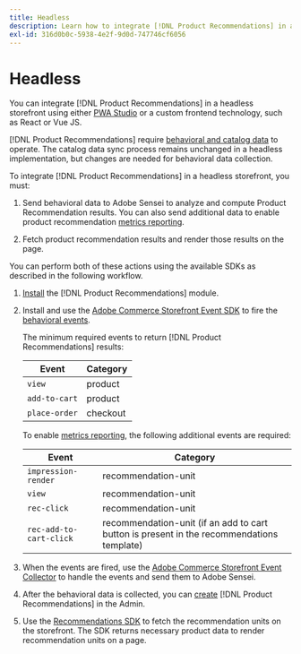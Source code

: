 ```yaml
---
title: Headless
description: Learn how to integrate [!DNL Product Recommendations] in a headless storefront.
exl-id: 316d0b0c-5938-4e2f-9d0d-747746cf6056
---
```

# Headless

You can integrate [!DNL Product Recommendations] in a headless storefront using either [PWA Studio](https://developer.adobe.com/commerce/pwa-studio/) or a custom frontend technology, such as React or Vue JS.

[!DNL Product Recommendations] require [behavioral and catalog data](https://devdocs.magento.com/recommendations/product-recs.html#typesofdata) to operate. The catalog data sync process remains unchanged in a headless implementation, but changes are needed for behavioral data collection.

To integrate [!DNL Product Recommendations] in a headless storefront, you must:

1. Send behavioral data to Adobe Sensei to analyze and compute Product Recommendation results. You can also send additional data to enable product recommendation [metrics reporting](workspace.md).

1. Fetch product recommendation results and render those results on the page.

You can perform both of these actions using the available SDKs as described in the following workflow.

1. [Install](install-configure.md) the [!DNL Product Recommendations] module.

1. Install and use the [Adobe Commerce Storefront Event SDK](https://devdocs.magento.com/shared-services/storefront-events-sdk.html) to fire the [behavioral events](https://devdocs.magento.com/recommendations/events.html).

    The minimum required events to return [!DNL Product Recommendations] results:

    | Event | Category |
    |--- | ---|
    |`view` | product|
    |`add-to-cart` | product|
    |`place-order` | checkout|

    To enable [metrics reporting](workspace.md), the following additional events are required:

    |Event | Category|
    |--- | ---|
    |`impression-render` | recommendation-unit|
    |`view` | recommendation-unit|
    |`rec-click` | recommendation-unit|
    |`rec-add-to-cart-click` | recommendation-unit (if an add to cart button is present in the recommendations template)|

1. When the events are fired, use the [Adobe Commerce Storefront Event Collector](https://devdocs.magento.com/shared-services/storefront-event-collector.html) to handle the events and send them to Adobe Sensei.

1. After the behavioral data is collected, you can [create](create.md) [!DNL Product Recommendations] in the Admin.

1. Use the [Recommendations SDK](https://devdocs.magento.com/recommendations/recs-api.html) to fetch the recommendation units on the storefront. The SDK returns necessary product data to render recommendation units on a page.
